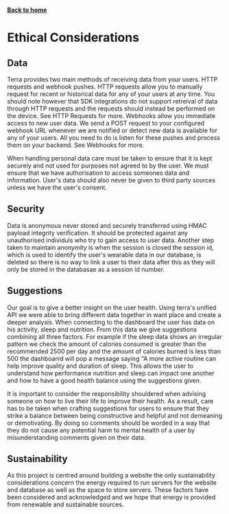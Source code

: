 [__Back to home__](../index.md)

# Ethical Considerations

## Data

Terra provides two main methods of receiving data from your users. HTTP requests and webhook pushes.
HTTP requests allow you to manually request for recent or historical data for any of your users at any time. You should note however that SDK integrations do not support retreival of data through HTTP requests and the requests should instead be performed on the device. See HTTP Requests for more.
Webhooks allow you immediate access to new user data. We send a POST request to your configured webhook URL whenever we are notified or detect new data is available for any of your users. All you need to do is listen for these pushes and process them on your backend. See Webhooks for more.

When handling personal data care must be taken to ensure that it is kept securely and not used for purposes not agreed to by the user. We must ensure that we have authorisation to access someones data and information. User's data should also never be given to third party sources unless we have the user's consent.


## Security

Data is anonymous never stored and securely transferred using HMAC payload integrity verification. It should be protected against any unauthorised individuls who try to gain access to user data. Another step taken to maintain anonymity is when the session is closed the session id, which is used to identify the user's wearable data in our database, is deleted so there is no way to link a user to their data after this as they will only be stored in the databasae as a session id number.

## Suggestions

Our goal is to give a better insight on the user health. Using terra's unified API we were able to bring different data together in want place and create a deeper analysis.
When connecting to the dashboard the user has data on his activity, sleep and nutrition. From this data we give suggestions combining all three factors.
 For example if the sleep data shows an irregular pattern we check the amount of calories consumed is greater than the recommended 2500 per day and the amount of calories burned is less than 500 the dashboarrd will pop a message saying "A more active routine can help improve quality and duration of sleep. 
 This allows the user to understand how performance nutrition and sleep can impact one another and how to have a good health balance using the suggestions given.

It is important to consider the responsibility shouldered when advising someone on how to live their life to improve their health. As a result, care has to be taken when crafting suggestions for users to ensure that they strike a balance between being constructive and helpful and not demeaning or demotivating. By doing so comments should be worded in a way that they do not cause any potential harm to mental health of a user by misunderstanding comments given on their data.

## Sustainability

As this project is centred around building a website the only sustainability considerations concern the energy required to run servers for the website and database as well as the space to store servers. These factors have been considered and acknowledged and we hope that energy is provided from renewable and sustainable sources.

